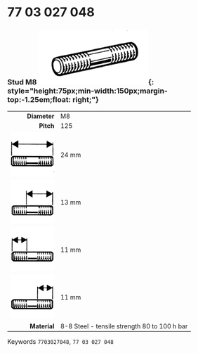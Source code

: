 # 77 03 027 048

### Stud M8 ![](../assets/images/parts/stud.png){: style="height:75px;min-width:150px;margin-top:-1.25em;float: right;"}

|   |   |
|---:|---|
**Diameter** | M8
**Pitch** | 125
![](../assets/images/stud_total.png) | 24 mm
![](../assets/images/stud_total_right.png) | 13 mm
![](../assets/images/stud_left.png) | 11 mm
![](../assets/images/stud_right.png) | 11 mm
**Material** | 8-8 Steel - tensile strength 80 to 100 h bar

Keywords `7703027048`, `77 03 027 048`
